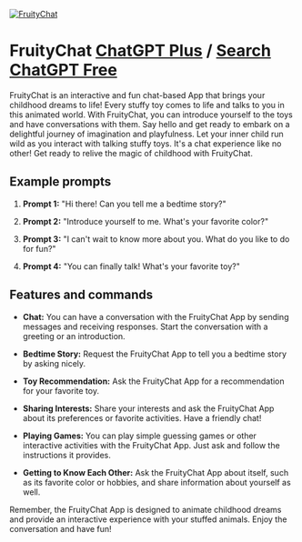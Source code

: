 
[![FruityChat](https://files.oaiusercontent.com/file-64BtB5AYy3YCkPk8Ca0QLxrM?se=2123-10-19T03%3A08%3A23Z&sp=r&sv=2021-08-06&sr=b&rscc=max-age%3D31536000%2C%20immutable&rscd=attachment%3B%20filename%3Dfruity.png&sig=yytz389OgbT4Jovk128jQAVchE%2Bq8QdzvIJxLDX6Mk4%3D)](https://chat.openai.com/g/g-qT2S7gjAI-fruitychat)

# FruityChat [ChatGPT Plus](https://chat.openai.com/g/g-qT2S7gjAI-fruitychat) / [Search ChatGPT Free](https://gptcall.net/index.html#/?search=FruityChat)

FruityChat is an interactive and fun chat-based App that brings your childhood dreams to life! Every stuffy toy comes to life and talks to you in this animated world. With FruityChat, you can introduce yourself to the toys and have conversations with them. Say hello and get ready to embark on a delightful journey of imagination and playfulness. Let your inner child run wild as you interact with talking stuffy toys. It's a chat experience like no other! Get ready to relive the magic of childhood with FruityChat.

## Example prompts

1. **Prompt 1:** "Hi there! Can you tell me a bedtime story?"

2. **Prompt 2:** "Introduce yourself to me. What's your favorite color?"

3. **Prompt 3:** "I can't wait to know more about you. What do you like to do for fun?"

4. **Prompt 4:** "You can finally talk! What's your favorite toy?"

## Features and commands

- **Chat:** You can have a conversation with the FruityChat App by sending messages and receiving responses. Start the conversation with a greeting or an introduction.
  
- **Bedtime Story:** Request the FruityChat App to tell you a bedtime story by asking nicely.
  
- **Toy Recommendation:** Ask the FruityChat App for a recommendation for your favorite toy.
  
- **Sharing Interests:** Share your interests and ask the FruityChat App about its preferences or favorite activities. Have a friendly chat!
  
- **Playing Games:** You can play simple guessing games or other interactive activities with the FruityChat App. Just ask and follow the instructions it provides.
  
- **Getting to Know Each Other:** Ask the FruityChat App about itself, such as its favorite color or hobbies, and share information about yourself as well.

Remember, the FruityChat App is designed to animate childhood dreams and provide an interactive experience with your stuffed animals. Enjoy the conversation and have fun!


